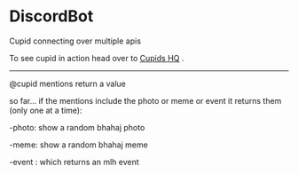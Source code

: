 # DiscordBot
Cupid connecting over multiple apis

To see cupid in action head over to [Cupids HQ](https://discord.gg/8nFnYFvj95) .

***********************************************************

@cupid mentions return a value

so far... if the mentions include the photo or meme or event it returns them (only one at a time):

  -photo: show a random bhahaj photo
  
  -meme: show a random bhahaj meme
  
  -event : which returns an mlh event

